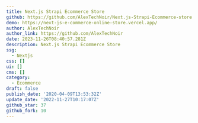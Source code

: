 ```yaml
---
title: Next.js Strapi Ecommerce Store
github: https://github.com/AlexTechNoir/Next.js-Strapi-Ecommerce-store
demo: https://next-js-e-commerce-online-store.vercel.app/
author: AlexTechNoir
author_link: https://github.com/AlexTechNoir
date: 2023-11-26T08:40:57.281Z
description: Next.js Strapi Ecommerce Store
ssg:
  - Nextjs
css: []
ui: []
cms: []
category:
  - Ecommerce
draft: false
publish_date: '2020-04-09T13:53:32Z'
update_date: '2022-11-27T10:17:07Z'
github_star: 37
github_fork: 10
---
```

